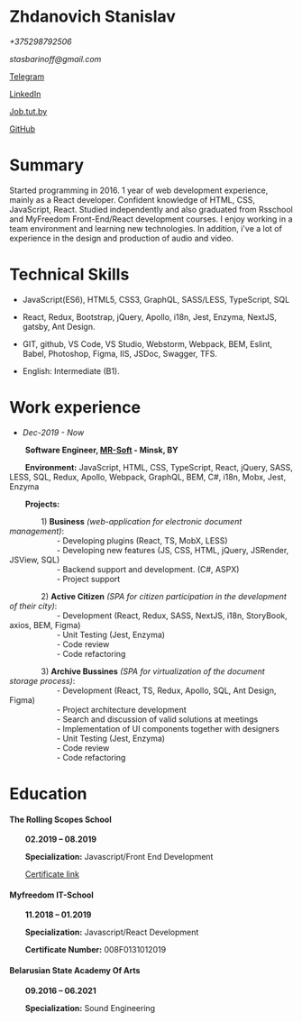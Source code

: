 # Zhdanovich Stanislav  

_+375298792506_

_stasbarinoff@gmail.com_

[Telegram](https://t.me/stasbarinoff)

[LinkedIn](https://www.linkedin.com/in/stanislav-zhdanovich/)

[Job.tut.by](https://jobs.tut.by/resume/e29ad211ff0759e1090039ed1f42795a6e5267)

[GitHub](https://github.com/StanBurton)

# Summary

Started programming in 2016. 1 year of web development experience, mainly as a React developer. Сonfident knowledge of HTML, CSS, JavaScript, React. Studied independently and also graduated from Rsschool and MyFreedom Front-End/React development courses. I enjoy working in a team environment and learning new technologies. In addition, i've a lot of experience in the design and production of audio and video.

# Technical Skills

- JavaScript(ES6), HTML5, CSS3, GraphQL, SASS/LESS, TypeScript, SQL

- React, Redux, Bootstrap, jQuery, Apollo, i18n, Jest, Enzyma, NextJS, gatsby, Ant Design. 

- GIT, github, VS Code, VS Studio, Webstorm, Webpack, BEM, Eslint, Babel, Photoshop, Figma, IIS, JSDoc, Swagger, TFS.
  
- English: Intermediate (B1).

# Work experience  
  
- _Dec-2019 - Now_

  **Software Engineer, [MR-Soft](https://www.mrsoft.by/) - Minsk, BY**

  **Environment:** JavaScript, HTML, CSS, TypeScript, React, jQuery, SASS, LESS, SQL, Redux, Apollo, Webpack, GraphQL, BEM, C#, i18n, Mobx, Jest, Enzyma 
  
  **Projects:**  
  
    1) **Business** _(web-application for electronic document management)_:  
      - Developing plugins (React, TS, MobX, LESS)  
      - Developing new features (JS, CSS, HTML, jQuery, JSRender, JSView, SQL)  
      - Backend support and development. (C#, ASPX)  
      - Project support  
      
    2) **Active Citizen** _(SPA for citizen participation in the development of their city)_:  
      - Development (React, Redux, SASS, NextJS, i18n, StoryBook, axios, BEM, Figma)  
      - Unit Testing (Jest, Enzyma)  
      - Code review  
      - Code refactoring  
      
    3) **Archive Bussines** _(SPA for virtualization of the document storage process)_:  
      - Development (React, TS, Redux, Apollo, SQL, Ant Design, Figma)  
      - Project architecture development  
      - Search and discussion of valid solutions at meetings  
      - Implementation of UI components together with designers  
      - Unit Testing (Jest, Enzyma)  
      - Code review  
      - Code refactoring  
      
# Education

#### The Rolling Scopes School

  **02.2019 – 08.2019**

  **Specialization:** Javascript/Front End Development

  [Certificate link](https://app.rs.school/certificate/92eb5q8q)

#### Myfreedom IT-School

  **11.2018 – 01.2019**

  **Specialization:** Javascript/React Development

  **Certificate Number:** 008F0131012019

#### Belarusian State Academy Of Arts

  **09.2016 – 06.2021**

  **Specialization:** Sound Engineering


